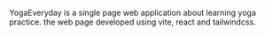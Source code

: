 YogaEveryday is a single page web application about learning yoga practice.
the web page developed using vite, react and tailwindcss.
